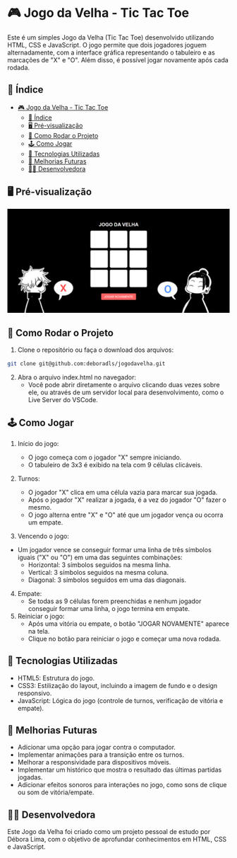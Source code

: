 # 🎮 Jogo da Velha - Tic Tac Toe
Este é um simples Jogo da Velha (Tic Tac Toe) desenvolvido utilizando HTML, CSS e JavaScript. O jogo permite que dois jogadores joguem alternadamente, com a interface gráfica representando o tabuleiro e as marcações de "X" e "O". Além disso, é possível jogar novamente após cada rodada.

## 🔖 Índice
- [🎮 Jogo da Velha - Tic Tac Toe](#-jogo-da-velha---tic-tac-toe)
  - [🔖 Índice](#-índice)
  - [🖥️ Pré-visualização](#️-pré-visualização)
  - [🔧 Como Rodar o Projeto](#-como-rodar-o-projeto)
  - [🕹️ Como Jogar](#️-como-jogar)
  - [🚀 Tecnologias Utilizadas](#-tecnologias-utilizadas)
  - [📜 Melhorias Futuras](#-melhorias-futuras)
  - [👩‍💻 Desenvolvedora](#-desenvolvedora)

## 🖥️ Pré-visualização
![Pré-Visualização](src/previsualizacao.png)

## 🔧 Como Rodar o Projeto
1. Clone o repositório ou faça o download dos arquivos:
```bash
git clone git@github.com:deboradls/jogodavelha.git
```
2. Abra o arquivo index.html no navegador:
   - Você pode abrir diretamente o arquivo clicando duas vezes sobre ele, ou através de um servidor local para desenvolvimento, como o Live Server do VSCode.

## 🕹️ Como Jogar
1. Início do jogo:

   - O jogo começa com o jogador "X" sempre iniciando.
   - O tabuleiro de 3x3 é exibido na tela com 9 células clicáveis.
  
2. Turnos:
   - O jogador "X" clica em uma célula vazia para marcar sua jogada.
   - Após o jogador "X" realizar a jogada, é a vez do jogador "O" fazer o mesmo.
   - O jogo alterna entre "X" e "O" até que um jogador vença ou ocorra um empate.

3. Vencendo o jogo:
 - Um jogador vence se conseguir formar uma linha de três símbolos iguais ("X" ou "O") em uma das seguintes combinações:
   - Horizontal: 3 símbolos seguidos na mesma linha.
   - Vertical: 3 símbolos seguidos na mesma coluna.
   - Diagonal: 3 símbolos seguidos em uma das diagonais.

4. Empate:
   - Se todas as 9 células forem preenchidas e nenhum jogador conseguir formar uma linha, o jogo termina em empate.
5. Reiniciar o jogo:
   - Após uma vitória ou empate, o botão "JOGAR NOVAMENTE" aparece na tela.
   - Clique no botão para reiniciar o jogo e começar uma nova rodada.

## 🚀 Tecnologias Utilizadas
- HTML5: Estrutura do jogo.
- CSS3: Estilização do layout, incluindo a imagem de fundo e o design responsivo.
- JavaScript: Lógica do jogo (controle de turnos, verificação de vitória e empate).

## 📜 Melhorias Futuras
- Adicionar uma opção para jogar contra o computador.
- Implementar animações para a transição entre os turnos.
- Melhorar a responsividade para dispositivos móveis.
- Implementar um histórico que mostra o resultado das últimas partidas jogadas.
- Adicionar efeitos sonoros para interações no jogo, como sons de clique ou som de vitória/empate. 

## 👩‍💻 Desenvolvedora
Este Jogo da Velha foi criado como um projeto pessoal de estudo por Débora Lima, com o objetivo de aprofundar conhecimentos em HTML, CSS e JavaScript.